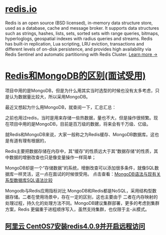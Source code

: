 # [redis.io](https://redis.io/)
Redis is an open source (BSD licensed), in-memory data structure store, used as a database, cache and message broker. It supports data structures such as strings, hashes, lists, sets, sorted sets with range queries, bitmaps, hyperloglogs, geospatial indexes with radius queries and streams. Redis has built-in replication, Lua scripting, LRU eviction, transactions and different levels of on-disk persistence, and provides high availability via Redis Sentinel and automatic partitioning with Redis Cluster. [Learn more →](https://redis.io/topics/introduction)

# [Redis和MongoDB的区别(面试受用)](https://www.cnblogs.com/java-spring/p/9488227.html)
项目中用的是MongoDB，但是为什么用其实当时选型的时候也没有太多考虑，只是认为数据量比较大，所以采用MongoDB。

最近又想起为什么用MongoDB，就查阅一下，汇总汇总：

之前也用过redis，当时是用来存储一些热数据，量也不大，但是操作很频繁。现在项目中用的是MongoDB，目前是百万级的数据，将来会有千万级、亿级。

就Redis和MongoDB来说，大家一般称之为Redis缓存、MongoDB数据库。这也是有道有理有根据的，

Redis主要把数据存储在内存中，其“缓存”的性质远大于其“数据存储“的性质，其中数据的增删改查也只是像变量操作一样简单；

MongoDB却是一个“存储数据”的系统，增删改查可以添加很多条件，就像SQL数据库一样灵活，这一点在面试的时候很受用。
点击查看：[MongoDB语法与现有关系型数据库SQL语法比较](https://www.cnblogs.com/java-spring/p/9488200.html)

Mongodb与Redis应用指标对比
MongoDB和Redis都是NoSQL，采用结构型数据存储。二者在使用场景中，存在一定的区别，这也主要由于
二者在内存映射的处理过程，持久化的处理方法不同。MongoDB建议集群部署，更多的考虑到集群方案，Redis
更偏重于进程顺序写入，虽然支持集群，也仅限于主-从模式。

 
## [阿里云 CentOS7安装redis4.0.9并开启远程访问](https://www.cnblogs.com/jepson6669/p/9092634.html) 
